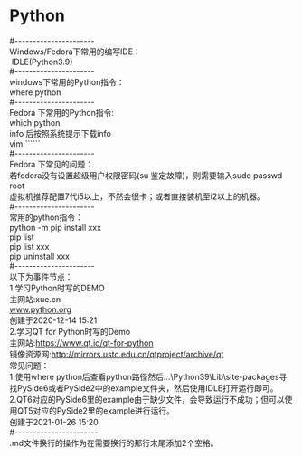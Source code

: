 # Python  
#----------------------  
Windows/Fedora下常用的编写IDE：  
  &nbsp;IDLE(Python3.9)  
#----------------------  
windows下常用的Python指令：  
  where python  
#----------------------  
Fedora 下常用的Python指令:  
  which python  
  info 后按照系统提示下载info  
  vim  ``````  
#----------------------  
Fedora 下常见的问题：  
  若fedora没有设置超级用户权限密码(su 鉴定故障)，则需要输入sudo passwd root  
虚拟机推荐配置7代i5以上，不然会很卡；或者直接装机至i2以上的机器。  
#----------------------  
常用的python指令：  
  python -m pip install xxx  
            pip list  
            pip list  xxx  
            pip uninstall xxx  
#----------------------  
以下为事件节点：  
1.学习Python时写的DEMO  
  主网站:xue.cn  
        www.python.org  
  创建于2020-12-14 15:21  
2.学习QT for Python时写的Demo  
  主网站:https://www.qt.io/qt-for-python  
  镜像资源网:http://mirrors.ustc.edu.cn/qtproject/archive/qt  
  常见问题：  
    1.使用where python后查看python路径然后...\Python39\Lib\site-packages寻找PySide6或者PySide2中的example文件夹，然后使用IDLE打开运行即可。  
    2.QT6对应的PySide6里的example由于缺少文件，会导致运行不成功；但可以使用QT5对应的PySide2里的example进行运行。  
  创建于2021-01-26 15:20  
#-----------------------  
.md文件换行的操作为在需要换行的那行末尾添加2个空格。
